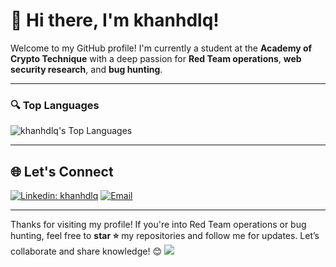 # 👋 Hi there, I'm khanhdlq!

Welcome to my GitHub profile! I'm currently a student at the **Academy of Crypto Technique** with a deep passion for **Red Team operations**, **web security research**, and **bug hunting**.

---

### 🔍 Top Languages
![khanhdlq's Top Languages](https://github-readme-stats.vercel.app/api/top-langs/?username=khanhdlq&theme=dark&show_icons=true&hide_border=false&layout=compact)

---

## 🌐 Let's Connect
[![Linkedin: khanhdlq](https://img.shields.io/static/v1?style=for-the-badge&message=LinkedIn&color=0A66C2&logo=LinkedIn&logoColor=FFFFFF&label=&link=https://www.linkedin.com/in/khanhdlq/)](https://www.linkedin.com/in/khanhdlq/)
[![Email](https://img.shields.io/static/v1?style=for-the-badge&message=Email&color=0078D4&logo=Microsoft-Outlook&logoColor=FFFFFF&label=&link=mailto:quockhanh03.bg@gmail.com)](mailto:quockhanh03.bg@gmail.com)

---

Thanks for visiting my profile! If you're into Red Team operations or bug hunting, feel free to **star ⭐** my repositories and follow me for updates. Let’s collaborate and share knowledge! 😊
![](https://komarev.com/ghpvc/?username=khanhdlq&label=PROFILE+VIEWS)
